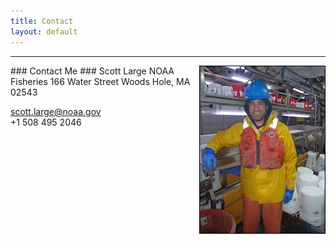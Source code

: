 ```yaml
---
title: Contact
layout: default
---
```

_____

<img src="/assets/Scott_Bigelow.jpg" style="float:right; width: 200px; border:1px solid black; padding:0px;"/>
### Contact Me ###
Scott Large  
NOAA Fisheries   
166 Water Street  
Woods Hole, MA 02543  

<i class="icon-pencil icon-large" title="email"></i> <scott.large@noaa.gov>  
<i class="icon-phone icon-large" title="email"></i> +1 508 495 2046  

